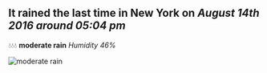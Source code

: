 ## It rained the last time in New York on *August 14th 2016 around 05:04 pm*
💧💧💧  **moderate rain** *Humidity 46%*

![moderate rain](http://openweathermap.org/img/w/10d.png)
